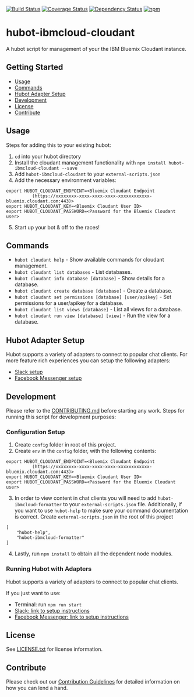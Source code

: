 [![Build Status](https://travis-ci.org/ibm-cloud-solutions/hubot-ibmcloud-cloudant.svg?branch=master)](https://travis-ci.org/ibm-cloud-solutions/hubot-ibmcloud-cloudant)
[![Coverage Status](https://coveralls.io/repos/github/ibm-cloud-solutions/hubot-ibmcloud-cloudant/badge.svg?branch=master)](https://coveralls.io/github/ibm-cloud-solutions/hubot-ibmcloud-cloudant?branch=master)
[![Dependency Status](https://dependencyci.com/github/ibm-cloud-solutions/hubot-ibmcloud-cloudant/badge)](https://dependencyci.com/github/ibm-cloud-solutions/hubot-ibmcloud-cloudant)
[![npm](https://img.shields.io/npm/v/hubot-ibmcloud-cloudant.svg?maxAge=2592000)](https://www.npmjs.com/package/hubot-ibmcloud-cloudant)

# hubot-ibmcloud-cloudant

A hubot script for management of your the IBM Bluemix Cloudant instance.

## Getting Started
* [Usage](#usage)
* [Commands](#commands)
* [Hubot Adapter Setup](#hubot-adapter-setup)
* [Development](#development)
* [License](#license)
* [Contribute](#contribute)

## Usage

Steps for adding this to your existing hubot:

1. `cd` into your hubot directory
2. Install the cloudant management functionality with `npm install hubot-ibmcloud-cloudant --save`
3. Add `hubot-ibmcloud-cloudant` to your `external-scripts.json`
4. Add the necessary environment variables:
```
export HUBOT_CLOUDANT_ENDPOINT=<Bluemix Cloudant Endpoint 
          (https://xxxxxxxx-xxxx-xxxx-xxxx-xxxxxxxxxxxx-bluemix.cloudant.com:443)>
export HUBOT_CLOUDANT_KEY=<Bluemix Cloudant User ID>
export HUBOT_CLOUDANT_PASSWORD=<Password for the Bluemix Cloudant user>
```

5. Start up your bot & off to the races!

## Commands <a id="commands"></a>
- `hubot cloudant help` - Show available commands for cloudant management.
- `hubot cloudant list databases` - List databases.
- `hubot cloudant info database [database]` - Show details for a database.
- `hubot cloudant create database [database]` - Create a database.
- `hubot cloudant set permissions [database] [user/apikey]` - Set permissions for a user/apikey for a database.
- `hubot cloudant list views [database]` - List all views for a database.
- `hubot cloudant run view [database] [view]` - Run the view for a database.

## Hubot Adapter Setup

Hubot supports a variety of adapters to connect to popular chat clients.  For more feature rich experiences you can setup the following adapters:
- [Slack setup](https://github.com/ibm-cloud-solutions/hubot-ibmcloud-cloudant/blob/master/docs/adapters/slack.md)
- [Facebook Messenger setup](https://github.com/ibm-cloud-solutions/hubot-ibmcloud-cloudant/blob/master/docs/adapters/facebook.md)

## Development

Please refer to the [CONTRIBUTING.md](https://github.com/ibm-cloud-solutions/hubot-ibmcloud-cloudant/blob/master/CONTRIBUTING.md) before starting any work.  Steps for running this script for development purposes:

### Configuration Setup

1. Create `config` folder in root of this project.
2. Create `env` in the `config` folder, with the following contents:
```
export HUBOT_CLOUDANT_ENDPOINT=<Bluemix Cloudant Endpoint 
          (https://xxxxxxxx-xxxx-xxxx-xxxx-xxxxxxxxxxxx-bluemix.cloudant.com:443)>
export HUBOT_CLOUDANT_KEY=<Bluemix Cloudant User ID>
export HUBOT_CLOUDANT_PASSWORD=<Password for the Bluemix Cloudant user>
```
3. In order to view content in chat clients you will need to add `hubot-ibmcloud-formatter` to your `external-scripts.json` file. Additionally, if you want to use `hubot-help` to make sure your command documentation is correct. Create `external-scripts.json` in the root of this project
```
[
    "hubot-help",
    "hubot-ibmcloud-formatter"
]
```
4. Lastly, run `npm install` to obtain all the dependent node modules.

### Running Hubot with Adapters

Hubot supports a variety of adapters to connect to popular chat clients.

If you just want to use:
 - Terminal: run `npm run start`
 - [Slack: link to setup instructions](https://github.com/ibm-cloud-solutions/hubot-ibmcloud-cloudant/blob/master/docs/adapters/slack.md)
 - [Facebook Messenger: link to setup instructions](https://github.com/ibm-cloud-solutions/hubot-ibmcloud-cloudant/blob/master/docs/adapters/facebook.md)


## License

See [LICENSE.txt](https://github.com/ibm-cloud-solutions/hubot-ibmcloud-cloudant/blob/master/LICENSE.txt) for license information.

## Contribute

Please check out our [Contribution Guidelines](https://github.com/ibm-cloud-solutions/hubot-ibmcloud-cloudant/blob/master/CONTRIBUTING.md) for detailed information on how you can lend a hand.

